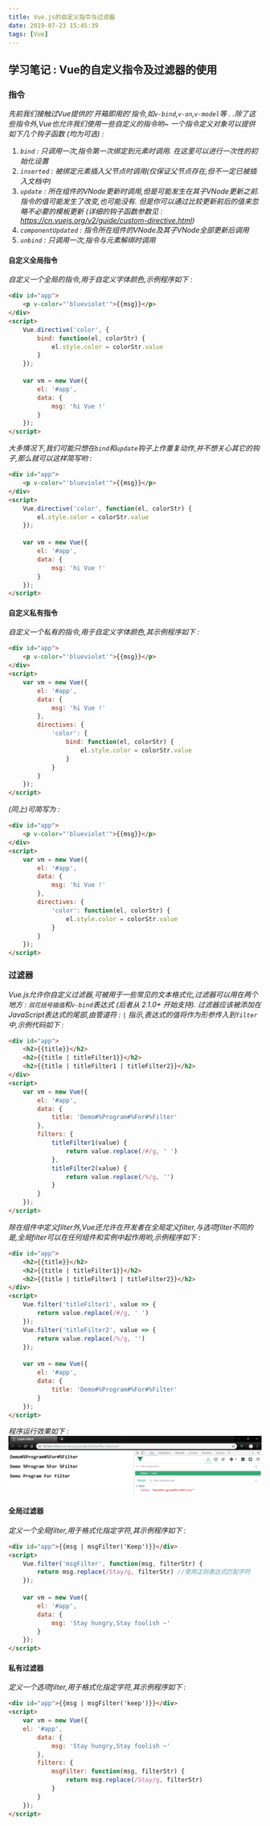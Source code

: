 ```yaml
---
title: Vue.js的自定义指令与过滤器
date: 2019-07-23 15:45:39
tags: [Vue]
---
```


## 学习笔记 : Vue的自定义指令及过滤器的使用

### 指令
*先前我们接触过Vue提供的'开箱即用的'指令,如`v-bind`,`v-on`,`v-model`等 . .除了这些指令外,Vue也允许我们使用一些自定义的指令哟~ 一个指令定义对象可以提供如下几个钩子函数 (均为可选) :*

1. *`bind` : 只调用一次,指令第一次绑定到元素时调用. 在这里可以进行一次性的初始化设置*
2. *`inserted` : 被绑定元素插入父节点时调用(仅保证父节点存在,但不一定已被插入文档中)*
3. *`update` : 所在组件的VNode更新时调用,但是可能发生在其子VNode更新之前. 指令的值可能发生了改变,也可能没有. 但是你可以通过比较更新前后的值来忽略不必要的模板更新 (详细的钩子函数参数见 : https://cn.vuejs.org/v2/guide/custom-directive.html)*
4. *`componentUpdated` : 指令所在组件的VNode及其子VNode全部更新后调用*
5. *`unbind` : 只调用一次,指令与元素解绑时调用*


#### 自定义全局指令
*自定义一个全局的指令,用于自定义字体颜色,示例程序如下 :*
```html
<div id="app">
	<p v-color="'blueviolet'">{{msg}}</p>
</div>
<script>
	Vue.directive('color', {
		bind: function(el, colorStr) {
			el.style.color = colorStr.value
		}
	});

	var vm = new Vue({
	    el: '#app',
		data: {
			msg: 'hi Vue !'
		}
	});
</script>
```

*大多情况下,我们可能只想在`bind`和`update`钩子上作重复动作,并不想关心其它的钩子,那么就可以这样简写哟 :*
```html
<div id="app">
	<p v-color="'blueviolet'">{{msg}}</p>
</div>
<script>
	Vue.directive('color', function(el, colorStr) {
		el.style.color = colorStr.value
	});

	var vm = new Vue({
	    el: '#app',
		data: {
			msg: 'hi Vue !'
		}
	});
</script>
```

#### 自定义私有指令 
*自定义一个私有的指令,用于自定义字体颜色,其示例程序如下 :*
```html
<div id="app">
	<p v-color="'blueviolet'">{{msg}}</p>
</div>
<script>
	var vm = new Vue({
		el: '#app',
		data: {
			msg: 'hi Vue !'
		},
		directives: {
			'color': {
			    bind: function(el, colorStr) {
					el.style.color = colorStr.value
				}
			}
		}
	});
</script>
```

*(同上)可简写为 :*
```html
<div id="app">
	<p v-color="'blueviolet'">{{msg}}</p>
</div>
<script>
	var vm = new Vue({
		el: '#app',
		data: {
			msg: 'hi Vue !'
		},
		directives: {
		    'color': function(el, colorStr) {
			    el.style.color = colorStr.value
			}
		}
	});
</script>
```


### 过滤器
*Vue.js允许你自定义过滤器,可被用于一些常见的文本格式化,过滤器可以用在两个地方 : `双花括号插值`和`v-bind`表达式 (后者从 2.1.0+ 开始支持). 过滤器应该被添加在JavaScript表达式的尾部,由管道符 : `|` 指示,表达式的值将作为形参传入到`filter`中,示例代码如下 :*
```html
<div id="app">
	<h2>{{title}}</h2>
	<h2>{{title | titleFilter1}}</h2>
	<h2>{{title | titleFilter1 | titleFilter2}}</h2>
</div>
<script>
	var vm = new Vue({
		el: '#app',
		data: {
			title: 'Demo#%Program#%For#%Filter'
		},
		filters: {
			titleFilter1(value) {
				return value.replace(/#/g, ' ')
			},
			titleFilter2(value) {
				return value.replace(/%/g, '')
			}
		}
	});
</script>
```

*除在组件中定义filter外,Vue还允许在开发者在全局定义filter,与选项filter不同的是,全局filter可以在任何组件和实例中起作用哟,示例程序如下 :*
```html
<div id="app">
	<h2>{{title}}</h2>
	<h2>{{title | titleFilter1}}</h2>
	<h2>{{title | titleFilter1 | titleFilter2}}</h2>
</div>
<script>
	Vue.filter('titleFilter1', value => {
		return value.replace(/#/g, ' ')
	});
	Vue.filter('titleFilter2', value => {
		return value.replace(/%/g, '')
	});

	var vm = new Vue({
		el: '#app',
		data: {
			title: 'Demo#%Program#%For#%Filter'
		}
	});
</script>
```

*程序运行效果如下 :*
![](Vue-js的自定义指令与过滤器/Vue-filter-demo.PNG)


#### 全局过滤器
*定义一个全局filter,用于格式化指定字符,其示例程序如下 :*
```html
<div id="app">{{msg | msgFilter('Keep')}}</div>
<script>
	Vue.filter('msgFilter', function(msg, filterStr) {
		return msg.replace(/Stay/g, filterStr) //使用正则表达式匹配字符
	});

	var vm = new Vue({
		el: '#app',
		data: {
			msg: 'Stay hungry,Stay foolish ~'
		}
	});
</script>
```

#### 私有过滤器
*定义一个选项filter,用于格式化指定字符,其示例程序如下 :*
```html
<div id="app">{{msg | msgFilter('keep')}}</div>
<script>
    var vm = new Vue({
	el: '#app',
		data: {
			msg: 'Stay hungry,Stay foolish ~'
		},
		filters: { 
			msgFilter: function(msg, filterStr) {
				return msg.replace(/Stay/g, filterStr)
		    }
	    }
	});
</script>
```